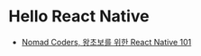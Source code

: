 # Hello React Native

- [Nomad Coders, 왕초보를 위한 React Native 101](https://nomadcoders.co/react-native-for-beginners/lectures/3115)
